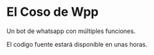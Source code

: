 # El Coso de Wpp
Un bot de whatsapp con múltiples funciones.

El codigo fuente estará disponible en unas horas.
